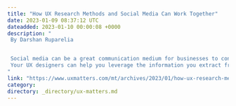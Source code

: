 ```yaml
---
title: "How UX Research Methods and Social Media Can Work Together"
date: 2023-01-09 08:37:12 UTC
dateadded: 2023-01-10 00:00:08 +0000
description: "
 By Darshan Ruparelia 


 Social media can be a great communication medium for businesses to connect with their customers. However, few businesses understand the importance of using social media to improve digital experiences. How can you use social media to improve the user experience? What  aspects of social media and the user experience do you need to understand? 
 Your UX designers can help you leverage the information you extract from social media to enhance your digital presence and create meaningful experiences for your customers. Let’s find out how. Read More 
"
link: "https://www.uxmatters.com/mt/archives/2023/01/how-ux-research-methods-and-social-media-can-work-together.php"
category:
directory: _directory/ux-matters.md
---
```

